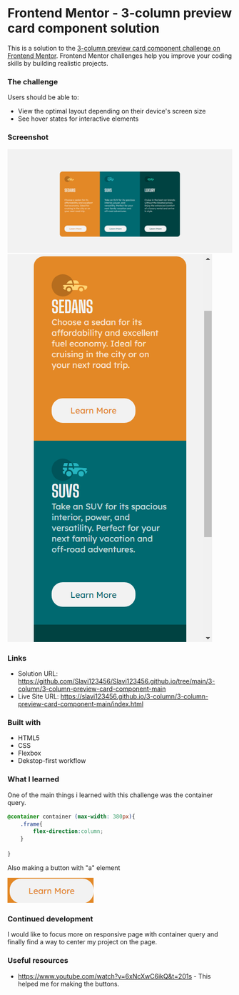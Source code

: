 # Frontend Mentor - 3-column preview card component solution

This is a solution to the [3-column preview card component challenge on Frontend Mentor](https://www.frontendmentor.io/challenges/3column-preview-card-component-pH92eAR2-). Frontend Mentor challenges help you improve your coding skills by building realistic projects. 

### The challenge

Users should be able to:

- View the optimal layout depending on their device's screen size
- See hover states for interactive elements

### Screenshot
![Alt text](myDekstopVersion.png)
![Alt text](myMobileVersion.png)

### Links

- Solution URL: https://github.com/Slavi123456/Slavi123456.github.io/tree/main/3-column/3-column-preview-card-component-main
- Live Site URL: https://slavi123456.github.io/3-column/3-column-preview-card-component-main/index.html

### Built with

- HTML5
- CSS
- Flexbox
- Dekstop-first workflow
### What I learned

One of the main things i learned with this challenge was the container query.

```css
@container container (max-width: 380px){
    .frame{
        flex-direction:column;
    }

}
```
Also making a button with "a" element

![Alt text](image.png)

### Continued development

I would like to focus more on responsive page with container query 
  аnd finally find a way to center my project on the page.

### Useful resources

- https://www.youtube.com/watch?v=6xNcXwC6ikQ&t=201s - This helped me for making the buttons. 
